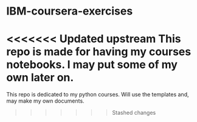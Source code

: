 # IBM-coursera-exercises
<<<<<<< Updated upstream
 This repo is made for having my courses notebooks. I may put some of my own later on.
=======

This repo is dedicated to my python courses. Will use the templates and, may make my own documents.
>>>>>>> Stashed changes
